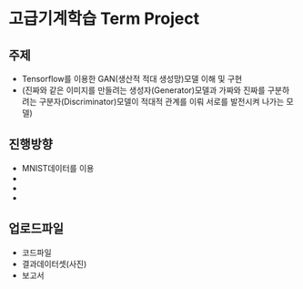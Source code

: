 # 고급기계학습 Term Project

## 주제
- Tensorflow를 이용한 GAN(생산적 적대 생성망)모델 이해 및 구현
- (진짜와 같은 이미지를 만들려는 생성자(Generator)모델과 가짜와 진짜를 구분하려는 구분자(Discriminator)모델이 적대적 관계를 이뤄 서로를 발전시켜 나가는 모델)

## 진행방향
- MNIST데이터를 이용
- 
- 
- 

## 업로드파일
- 코드파일
- 결과데이터셋(사진)
- 보고서

